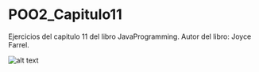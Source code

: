 # POO2_Capitulo11
Ejercicios del capitulo 11 del libro JavaProgramming. Autor del libro: Joyce Farrel.

![alt text](https://user-images.githubusercontent.com/61020509/110217238-9c656c80-7e78-11eb-9e6d-5574648503b8.PNG)

